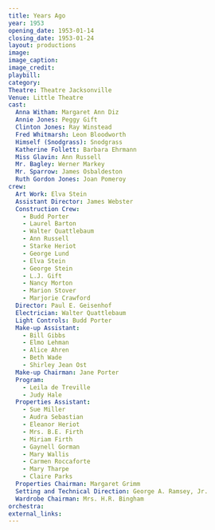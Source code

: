 ```yaml
---
title: Years Ago
year: 1953
opening_date: 1953-01-14
closing_date: 1953-01-24
layout: productions
image:
image_caption:
image_credit:
playbill: 
category: 
Theatre: Theatre Jacksonville
Venue: Little Theatre
cast:
  Anna Witham: Margaret Ann Diz
  Annie Jones: Peggy Gift
  Clinton Jones: Ray Winstead
  Fred Whitmarsh: Leon Bloodworth
  Himself (Snodgrass): Snodgrass
  Katherine Follett: Barbara Ehrmann
  Miss Glavin: Ann Russell
  Mr. Bagley: Werner Markey
  Mr. Sparrow: James Osbaldeston
  Ruth Gordon Jones: Joan Pomeroy
crew:
  Art Work: Elva Stein
  Assistant Director: James Webster
  Construction Crew:
    - Budd Porter
    - Laurel Barton
    - Walter Quattlebaum
    - Ann Russell
    - Starke Heriot
    - George Lund
    - Elva Stein
    - George Stein
    - L.J. Gift
    - Nancy Morton
    - Marion Stover
    - Marjorie Crawford
  Director: Paul E. Geisenhof
  Electrician: Walter Quattlebaum
  Light Controls: Budd Porter
  Make-up Assistant:
    - Bill Gibbs
    - Elmo Lehman
    - Alice Ahren
    - Beth Wade
    - Shirley Jean Ost
  Make-up Chairman: Jane Porter
  Program:
    - Leila de Treville
    - Judy Hale
  Properties Assistant:
    - Sue Miller
    - Audra Sebastian
    - Eleanor Heriot
    - Mrs. B.E. Firth
    - Miriam Firth
    - Gaynell Gorman
    - Mary Wallis
    - Carmen Roccaforte
    - Mary Tharpe
    - Claire Parks
  Properties Chairman: Margaret Grimm
  Setting and Technical Direction: George A. Ramsey, Jr.
  Wardrobe Chairman: Mrs. H.R. Bingham
orchestra:
external_links:
---
```


